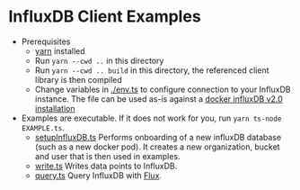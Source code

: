 # InfluxDB Client Examples

- Prerequisites
  - [yarn](https://yarnpkg.com/lang/en/docs/install/) installed
  - Run `yarn --cwd ..` in this directory
  - Run `yarn --cwd .. build` in this directory, the referenced client library is then compiled
  - Change variables in [./env.ts](env.ts) to configure connection to your InfluxDB instance. The file can be used as-is against a [docker influxDB v2.0 installation](https://v2.docs.influxdata.com/v2.0/get-started/)
- Examples are executable. If it does not work for you, run `yarn ts-node EXAMPLE.ts`.
  - [setupInfluxDB.ts](./setupInfluxDB.ts)
    Performs onboarding of a new influxDB database (such as a new docker pod). It creates a new organization, bucket and user that is then used in examples.
  - [write.ts](./write.ts)
    Writes data points to InfluxDB.
  - [query.ts](./query.ts)
    Query InfluxDB with [Flux](https://v2.docs.influxdata.com/v2.0/query-data/get-started/).
